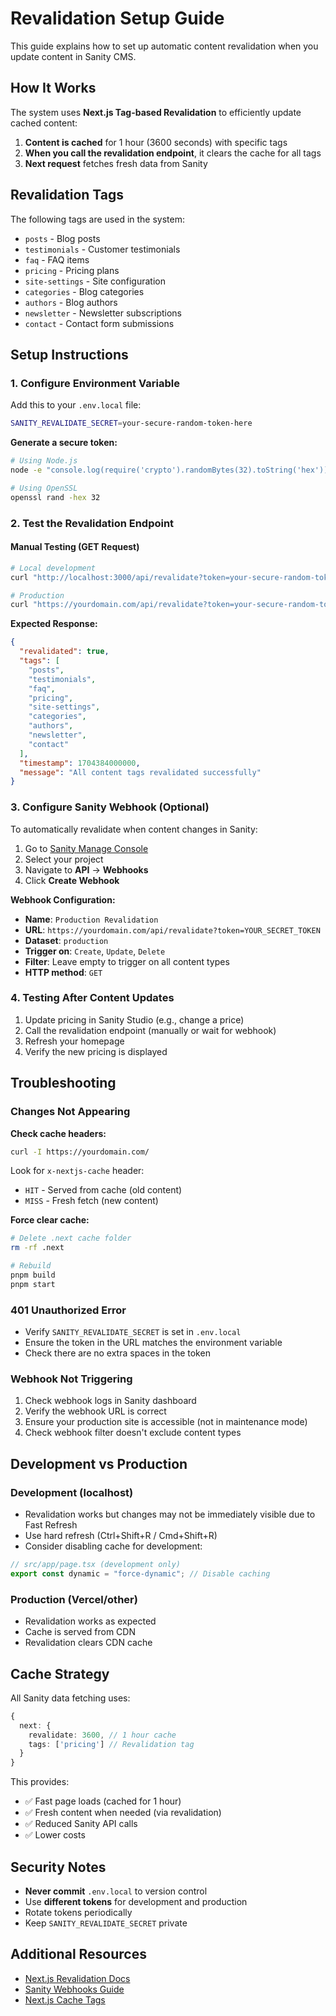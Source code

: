 # Revalidation Setup Guide

This guide explains how to set up automatic content revalidation when you update content in Sanity CMS.

## How It Works

The system uses **Next.js Tag-based Revalidation** to efficiently update cached content:

1. **Content is cached** for 1 hour (3600 seconds) with specific tags
2. **When you call the revalidation endpoint**, it clears the cache for all tags
3. **Next request** fetches fresh data from Sanity

## Revalidation Tags

The following tags are used in the system:

- `posts` - Blog posts
- `testimonials` - Customer testimonials
- `faq` - FAQ items
- `pricing` - Pricing plans
- `site-settings` - Site configuration
- `categories` - Blog categories
- `authors` - Blog authors
- `newsletter` - Newsletter subscriptions
- `contact` - Contact form submissions

## Setup Instructions

### 1. Configure Environment Variable

Add this to your `.env.local` file:

```bash
SANITY_REVALIDATE_SECRET=your-secure-random-token-here
```

**Generate a secure token:**

```bash
# Using Node.js
node -e "console.log(require('crypto').randomBytes(32).toString('hex'))"

# Using OpenSSL
openssl rand -hex 32
```

### 2. Test the Revalidation Endpoint

#### Manual Testing (GET Request)

```bash
# Local development
curl "http://localhost:3000/api/revalidate?token=your-secure-random-token-here"

# Production
curl "https://yourdomain.com/api/revalidate?token=your-secure-random-token-here"
```

**Expected Response:**

```json
{
  "revalidated": true,
  "tags": [
    "posts",
    "testimonials",
    "faq",
    "pricing",
    "site-settings",
    "categories",
    "authors",
    "newsletter",
    "contact"
  ],
  "timestamp": 1704384000000,
  "message": "All content tags revalidated successfully"
}
```

### 3. Configure Sanity Webhook (Optional)

To automatically revalidate when content changes in Sanity:

1. Go to [Sanity Manage Console](https://www.sanity.io/manage)
2. Select your project
3. Navigate to **API** → **Webhooks**
4. Click **Create Webhook**

**Webhook Configuration:**

- **Name**: `Production Revalidation`
- **URL**: `https://yourdomain.com/api/revalidate?token=YOUR_SECRET_TOKEN`
- **Dataset**: `production`
- **Trigger on**: `Create`, `Update`, `Delete`
- **Filter**: Leave empty to trigger on all content types
- **HTTP method**: `GET`

### 4. Testing After Content Updates

1. Update pricing in Sanity Studio (e.g., change a price)
2. Call the revalidation endpoint (manually or wait for webhook)
3. Refresh your homepage
4. Verify the new pricing is displayed

## Troubleshooting

### Changes Not Appearing

**Check cache headers:**

```bash
curl -I https://yourdomain.com/
```

Look for `x-nextjs-cache` header:

- `HIT` - Served from cache (old content)
- `MISS` - Fresh fetch (new content)

**Force clear cache:**

```bash
# Delete .next cache folder
rm -rf .next

# Rebuild
pnpm build
pnpm start
```

### 401 Unauthorized Error

- Verify `SANITY_REVALIDATE_SECRET` is set in `.env.local`
- Ensure the token in the URL matches the environment variable
- Check there are no extra spaces in the token

### Webhook Not Triggering

1. Check webhook logs in Sanity dashboard
2. Verify the webhook URL is correct
3. Ensure your production site is accessible (not in maintenance mode)
4. Check webhook filter doesn't exclude content types

## Development vs Production

### Development (localhost)

- Revalidation works but changes may not be immediately visible due to Fast Refresh
- Use hard refresh (Ctrl+Shift+R / Cmd+Shift+R)
- Consider disabling cache for development:

```typescript
// src/app/page.tsx (development only)
export const dynamic = "force-dynamic"; // Disable caching
```

### Production (Vercel/other)

- Revalidation works as expected
- Cache is served from CDN
- Revalidation clears CDN cache

## Cache Strategy

All Sanity data fetching uses:

```typescript
{
  next: {
    revalidate: 3600, // 1 hour cache
    tags: ['pricing'] // Revalidation tag
  }
}
```

This provides:

- ✅ Fast page loads (cached for 1 hour)
- ✅ Fresh content when needed (via revalidation)
- ✅ Reduced Sanity API calls
- ✅ Lower costs

## Security Notes

- **Never commit** `.env.local` to version control
- Use **different tokens** for development and production
- Rotate tokens periodically
- Keep `SANITY_REVALIDATE_SECRET` private

## Additional Resources

- [Next.js Revalidation Docs](https://nextjs.org/docs/app/building-your-application/data-fetching/fetching-caching-and-revalidating)
- [Sanity Webhooks Guide](https://www.sanity.io/docs/webhooks)
- [Next.js Cache Tags](https://nextjs.org/docs/app/api-reference/functions/revalidateTag)
